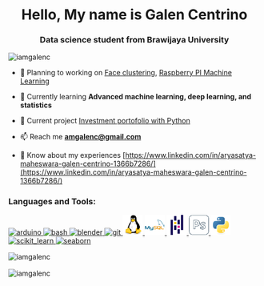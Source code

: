 <h1 align="center">Hello, My name is Galen Centrino</h1>
<h3 align="center">Data science student from Brawijaya University</h3>

<p align="left"> <img src="https://komarev.com/ghpvc/?username=iamgalenc&label=Profile%20views&color=0e75b6&style=flat-square" alt="iamgalenc" /> </p>

- 🔭 Planning to working on [Face clustering](TBA), [Raspberry PI Machine Learning](TBA)

- 🌱 Currently learning **Advanced machine learning, deep learning, and statistics**

- 🦺 Current project [Investment portofolio with Python](https://github.com/iamgalenc/investment_portofolio_py)

- 📫 Reach me **amgalenc@gmail.com**

- 📄 Know about my experiences [https://www.linkedin.com/in/aryasatya-maheswara-galen-centrino-1366b7286/](https://www.linkedin.com/in/aryasatya-maheswara-galen-centrino-1366b7286/)


<h3 align="left">Languages and Tools:</h3>
<p align="left"> <a href="https://www.arduino.cc/" target="_blank" rel="noreferrer"> <img src="https://cdn.worldvectorlogo.com/logos/arduino-1.svg" alt="arduino" width="40" height="40"/> </a> <a href="https://www.gnu.org/software/bash/" target="_blank" rel="noreferrer"> <img src="https://www.vectorlogo.zone/logos/gnu_bash/gnu_bash-icon.svg" alt="bash" width="40" height="40"/> </a> <a href="https://www.blender.org/" target="_blank" rel="noreferrer"> <img src="https://download.blender.org/branding/community/blender_community_badge_white.svg" alt="blender" width="40" height="40"/> </a> <a href="https://git-scm.com/" target="_blank" rel="noreferrer"> <img src="https://www.vectorlogo.zone/logos/git-scm/git-scm-icon.svg" alt="git" width="40" height="40"/> </a> <a href="https://www.linux.org/" target="_blank" rel="noreferrer"> <img src="https://raw.githubusercontent.com/devicons/devicon/master/icons/linux/linux-original.svg" alt="linux" width="40" height="40"/> </a> <a href="https://www.mysql.com/" target="_blank" rel="noreferrer"> <img src="https://raw.githubusercontent.com/devicons/devicon/master/icons/mysql/mysql-original-wordmark.svg" alt="mysql" width="40" height="40"/> </a> <a href="https://pandas.pydata.org/" target="_blank" rel="noreferrer"> <img src="https://raw.githubusercontent.com/devicons/devicon/2ae2a900d2f041da66e950e4d48052658d850630/icons/pandas/pandas-original.svg" alt="pandas" width="40" height="40"/> </a> <a href="https://www.photoshop.com/en" target="_blank" rel="noreferrer"> <img src="https://raw.githubusercontent.com/devicons/devicon/master/icons/photoshop/photoshop-line.svg" alt="photoshop" width="40" height="40"/> </a> <a href="https://www.python.org" target="_blank" rel="noreferrer"> <img src="https://raw.githubusercontent.com/devicons/devicon/master/icons/python/python-original.svg" alt="python" width="40" height="40"/> </a> <a href="https://scikit-learn.org/" target="_blank" rel="noreferrer"> <img src="https://upload.wikimedia.org/wikipedia/commons/0/05/Scikit_learn_logo_small.svg" alt="scikit_learn" width="40" height="40"/> </a> <a href="https://seaborn.pydata.org/" target="_blank" rel="noreferrer"> <img src="https://seaborn.pydata.org/_images/logo-mark-lightbg.svg" alt="seaborn" width="40" height="40"/> </a> </p>

<p><img align="center" src="https://github-readme-stats.vercel.app/api/top-langs?username=iamgalenc&show_icons=true&locale=en&layout=compact" alt="iamgalenc" /></p>

<p><img align="center" src="https://github-readme-streak-stats.herokuapp.com/?user=iamgalenc&" alt="iamgalenc" /></p>


